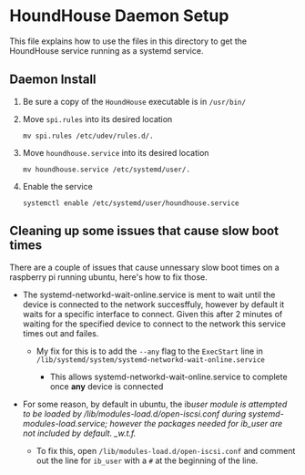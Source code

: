 # HoundHouse Daemon Setup

This file explains how to use the files in this directory to get the HoundHouse service running as a systemd service.

## Daemon Install

1.  Be sure a copy of the `HoundHouse` executable is in `/usr/bin/`

2.  Move `spi.rules` into its desired location

        mv spi.rules /etc/udev/rules.d/.

3.  Move `houndhouse.service` into its desired location

        mv houndhouse.service /etc/systemd/user/.

4.  Enable the service

        systemctl enable /etc/systemd/user/houndhouse.service

## Cleaning up some issues that cause slow boot times

There are a couple of issues that cause unnessary slow boot times on a raspberry pi running ubuntu, here's how to fix those.

- The systemd-networkd-wait-online.service is ment to wait until the device is connected to the network succesffuly, however by default it waits for a specific interface to connect. Given this after 2 minutes of waiting for the specified device to connect to the network this service times out and failes.

  - My fix for this is to add the `--any` flag to the `ExecStart` line in `/lib/systemd/system/systemd-networkd-wait-online.service`

    - This allows systemd-networkd-wait-online.service to complete once **any** device is connected

- For some reason, by default in ubuntu, the ib*user module is attempted to be loaded by /lib/modules-load.d/open-iscsi.conf during systemd-modules-load.service; however the packages needed for ib_user are not included by default. \_w.t.f.*

  - To fix this, open `/lib/modules-load.d/open-iscsi.conf` and comment out the line for `ib_user` with a `#` at the beginning of the line.
